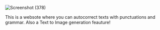 ![Screenshot (378)](https://github.com/xovaaan/AutoX/assets/121729453/0ea35515-315f-49d1-80f8-f8649e5308ef)


This is a websote where you can autocorrect texts with punctuations and grammar. Also a Text to Image generation feauture! 

